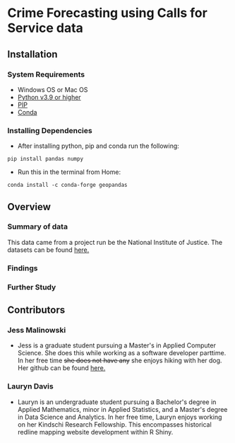 # Crime Forecasting using Calls for Service data

<!---brief description of project-->

## Installation

### System Requirements

- Windows OS or Mac OS
- [Python v3.9 or higher](https://www.python.org/downloads/)
- [PIP](https://pip.pypa.io/en/stable/installation/)
- [Conda](https://conda.io/projects/conda/en/latest/user-guide/install/windows.html)

### Installing Dependencies

- After installing python, pip and conda run the following:
<!---alternative with requirements.txt, pip install -r requirements.txt--->

```
pip install pandas numpy
```

- Run this in the terminal from Home:

```
conda install -c conda-forge geopandas
```

## Overview

### Summary of data

<!---data description-->

This data came from a project run be the National Institute of Justice.
The datasets can be found [here.](https://nij.ojp.gov/funding/real-time-crime-forecasting-challenge-posting#data)

### Findings

<!---models, performance, etc-->

### Further Study

<!---implications of work to real world use-->

## Contributors

### Jess Malinowski

- Jess is a graduate student pursuing a Master's in Applied Computer Science. She does this while working as a software developer parttime. In her free time ~~she does not have any~~ she enjoys hiking with her dog. Her github can be found [here.](https://github.com/j-malino/)

### Lauryn Davis
- Lauryn is an undergraduate student pursuing a Bachelor's degree in Applied Mathematics, minor in Applied Statistics, and a Master's degree in Data Science and Analytics. In her free time, Lauryn enjoys working on her Kindschi Research Fellowship. This encompasses historical redline mapping website development within R Shiny. 
